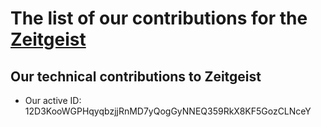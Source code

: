 # The list of our contributions for the [Zeitgeist](https://zeitgeist.pm/)

## Our technical contributions to Zeitgeist

- Our active ID: 12D3KooWGPHqyqbzjjRnMD7yQogGyNNEQ359RkX8KF5GozCLNceY
